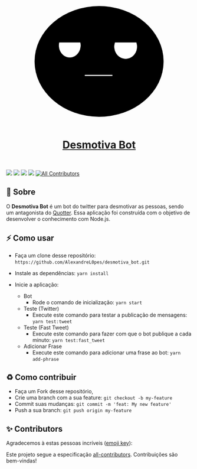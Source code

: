 <div align="center">
<!-- ALL-CONTRIBUTORS-BADGE:START - Do not remove or modify this section -->
<!-- ALL-CONTRIBUTORS-BADGE:END -->
    <img alt="Logo" title="#logo" width="350px" height="300" style="border-radius: 60%"src="https://raw.githubusercontent.com/AlexandreL0pes/desmotiva_bot/master/img/logo.png">
    <br><br>
    <h1><a href="https://twitter.com/desmotiva_bot" target="_blank">Desmotiva Bot</a></h1>
    <br>
</div>

![](https://img.shields.io/github/issues/AlexandreL0pes/desmotiva_bot)
![](https://img.shields.io/github/forks/AlexandreL0pes/desmotiva_bot)
![](https://img.shields.io/github/stars/AlexandreL0pes/desmotiva_bot)
![](https://img.shields.io/github/license/AlexandreL0pes/desmotiva_bot)
[![All Contributors](https://img.shields.io/badge/all_contributors-2-orange.svg?style=flat-square)](#contributors-)

## 🔖 Sobre
O <strong>Desmotiva Bot</strong> é um bot do twitter para desmotivar as pessoas, sendo um antagonista do <a href="https://github.com/vinitshahdeo/Quotter" target="_blank">Quotter</a>.
Essa aplicação foi construída com o objetivo de desenvolver o conhecimento com Node.js.



## ⚡ Como usar

- Faça um clone desse repositório: `https://github.com/AlexandreL0pes/desmotiva_bot.git`
- Instale as dependências: `yarn install`
- Inicie a aplicação:

  - Bot
    - Rode o comando de inicialização: `yarn start`
  - Teste (Twitter)
    - Execute este comando para testar a publicação de mensagens: `yarn test:tweet`
  - Teste (Fast Tweet)
    - Execute este comando para fazer com que o bot publique a cada minuto: `yarn test:fast_tweet`
  - Adicionar Frase
    - Execute este comando para adicionar uma frase ao bot: `yarn add-phrase`
  

## ♻️ Como contribuir

- Faça um Fork desse repositório,
- Crie uma branch com a sua feature: `git checkout -b my-feature`
- Commit suas mudanças: `git commit -m 'feat: My new feature'`
- Push a sua branch: `git push origin my-feature`

## ✨ Contributors

Agradecemos à estas pessoas incríveis ([emoji key](https://allcontributors.org/docs/en/emoji-key)):

<!-- ALL-CONTRIBUTORS-LIST:START - Do not remove or modify this section -->
<!-- prettier-ignore-start -->
<!-- markdownlint-disable -->
<!-- <table>
  <tr>
    <td align="center"><a href="https://github.com/AlexandreL0pes"><img src="https://avatars3.githubusercontent.com/u/25910024?v=4?s=100" width="100px;" alt=""/><br /><sub><b>Alexandre Lopes</b></sub></a><br /><a href="https://github.com/Alexandre Lopes/desmotiva_bot/commits?author=AlexandreL0pes" title="Code">💻</a></td>
    <td align="center"><a href="https://github.com/analuizags"><img src="https://avatars0.githubusercontent.com/u/31023081?v=4?s=100" width="100px;" alt=""/><br /><sub><b>Ana Luiza Souza</b></sub></a><br /><a href="https://github.com/Alexandre Lopes/desmotiva_bot/commits?author=analuizags" title="Code">💻</a></td>
  </tr>
</table> -->

<!-- markdownlint-restore -->
<!-- prettier-ignore-end -->

<!-- ALL-CONTRIBUTORS-LIST:END -->

Este projeto segue a especificação [all-contributors](https://github.com/all-contributors/all-contributors). Contribuições são bem-vindas!
